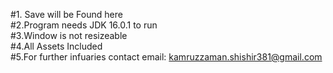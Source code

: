 #1. Save will be Found here </br>
#2.Program needs JDK 16.0.1 to run</br>
#3.Window is not resizeable</br>
#4.All Assets Included</br>
#5.For further infuaries contact email: kamruzzaman.shishir381@gmail.com</br>

